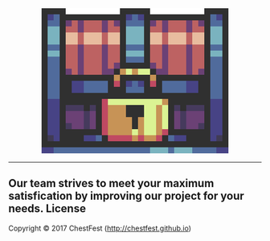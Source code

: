 <html><div align="center"><center><img src="/Display/Images/ChestFest.gif" style="w3-image" id="img" alt="Chest"></center></div></html>


---------
Our team strives to meet your maximum satisfication by improving our project for your needs. 
License
---------
Copyright © 2017 ChestFest (http://chestfest.github.io)

